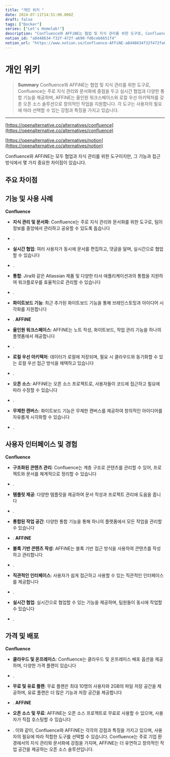 ```yaml
---
title: "개인 위키 "
date: 2024-07-11T14:51:00.000Z
draft: false
tags: ["Docker"]
series: ["Let's Homelab!"]
description: "Confluence와 AFFiNE는 협업 및 지식 관리를 위한 도구로, Confluence는 주로 지식 관리와 문서화에 중점을 두고 실시간 협업과 다양한 통합 기능을 제공하며, AFFiNE는 올인원 워크스페이스와 로컬 우선 아키텍처를 갖춘 오픈 소스 솔루션으로 창의적인 작업을 지원합니다. 각 도구는 사용자의 필요에 따라 선택할 수 있는 강점과 특징을 가지고 있습니다."
notion_id: "a8d48634-f32f-472f-a690-fd6ceb6651f4"
notion_url: "https://www.notion.so/Confluence-AFFiNE-a8d48634f32f472fa690fd6ceb6651f4"
---
```


# 개인 위키 

> **Summary**
> Confluence와 AFFiNE는 협업 및 지식 관리를 위한 도구로, Confluence는 주로 지식 관리와 문서화에 중점을 두고 실시간 협업과 다양한 통합 기능을 제공하며, AFFiNE는 올인원 워크스페이스와 로컬 우선 아키텍처를 갖춘 오픈 소스 솔루션으로 창의적인 작업을 지원합니다. 각 도구는 사용자의 필요에 따라 선택할 수 있는 강점과 특징을 가지고 있습니다.

---

[https://openalternative.co/alternatives/confluence](https://openalternative.co/alternatives/confluence)

[https://openalternative.co/alternatives/notion](https://openalternative.co/alternatives/notion)

Confluence와 AFFiNE는 모두 협업과 지식 관리를 위한 도구이지만, 그 기능과 접근 방식에서 몇 가지 중요한 차이점이 있습니다.

## **주요 차이점**

## **기능 및 사용 사례**

**Confluence**

- **지식 관리 및 문서화**: Confluence는 주로 지식 관리와 문서화를 위한 도구로, 팀이 정보를 중앙에서 관리하고 공유할 수 있도록 돕습니다
- .
- **실시간 협업**: 여러 사용자가 동시에 문서를 편집하고, 댓글을 달며, 실시간으로 협업할 수 있습니다
- .
- **통합**: Jira와 같은 Atlassian 제품 및 다양한 타사 애플리케이션과의 통합을 지원하여 워크플로우를 효율적으로 관리할 수 있습니다
- .
- **화이트보드 기능**: 최근 추가된 화이트보드 기능을 통해 브레인스토밍과 아이디어 시각화를 지원합니다
- .
**AFFiNE**

- **올인원 워크스페이스**: AFFiNE는 노트 작성, 화이트보드, 작업 관리 기능을 하나의 플랫폼에서 제공합니다
- .
- **로컬 우선 아키텍처**: 데이터가 로컬에 저장되며, 필요 시 클라우드와 동기화할 수 있는 로컬 우선 접근 방식을 채택하고 있습니다
- .
- **오픈 소스**: AFFiNE는 오픈 소스 프로젝트로, 사용자들이 코드에 접근하고 필요에 따라 수정할 수 있습니다
- .
- **무제한 캔버스**: 화이트보드 기능은 무제한 캔버스를 제공하여 창의적인 아이디어를 자유롭게 시각화할 수 있습니다
- .
## **사용자 인터페이스 및 경험**

**Confluence**

- **구조화된 콘텐츠 관리**: Confluence는 계층 구조로 콘텐츠를 관리할 수 있어, 프로젝트와 문서를 체계적으로 정리할 수 있습니다
- .
- **템플릿 제공**: 다양한 템플릿을 제공하여 문서 작성과 프로젝트 관리에 도움을 줍니다
- .
- **통합된 작업 공간**: 다양한 통합 기능을 통해 하나의 플랫폼에서 모든 작업을 관리할 수 있습니다
- .
**AFFiNE**

- **블록 기반 콘텐츠 작성**: AFFiNE는 블록 기반 접근 방식을 사용하여 콘텐츠를 작성하고 관리합니다
- .
- **직관적인 인터페이스**: 사용자가 쉽게 접근하고 사용할 수 있는 직관적인 인터페이스를 제공합니다
- .
- **실시간 협업**: 실시간으로 협업할 수 있는 기능을 제공하며, 팀원들이 동시에 작업할 수 있습니다
- .
## **가격 및 배포**

**Confluence**

- **클라우드 및 온프레미스**: Confluence는 클라우드 및 온프레미스 배포 옵션을 제공하며, 다양한 가격 플랜이 있습니다
- .
- **무료 및 유료 플랜**: 무료 플랜은 최대 10명의 사용자와 2GB의 파일 저장 공간을 제공하며, 유료 플랜은 더 많은 기능과 저장 공간을 제공합니다
- .
**AFFiNE**

- **오픈 소스 및 무료**: AFFiNE는 오픈 소스 프로젝트로 무료로 사용할 수 있으며, 사용자가 직접 호스팅할 수 있습니다
- .
이와 같이, Confluence와 AFFiNE는 각각의 강점과 특징을 가지고 있으며, 사용자의 필요에 따라 적합한 
도구를 선택할 수 있습니다. Confluence는 주로 기업 환경에서의 지식 관리와 문서화에 강점을 가지며, AFFiNE는 더 
유연하고 창의적인 작업 공간을 제공하는 오픈 소스 솔루션입니다.

